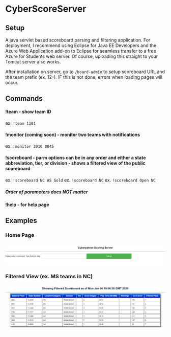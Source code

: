 # CyberScoreServer
## Setup
A java servlet based scoreboard parsing and filtering application. For deployment, I recommend using Eclipse for Java EE Developers and the Azure Web Application add-on to Eclipse for seamless transfer to a free Azure for Students web server. Of course, uploading this straight to your Tomcat server also works.

After installation on server, go to `/board-admin` to setup scoreboard URL and the team prefix (ex. 12-). IF this is not done, errors when loading pages will occur.

## Commands
#### !team <last four of team ID> - show team ID
  ex. `!team 1301`
#### !monitor <last four of team ID> <last four of another team ID> (coming soon) - monitor two teams with notifications
  ex. `!monitor 3010 0045`
#### !scoreboard <parm1> <parm2> <parm3> - parm options can be in any order and either a state abbreviation, tier, or division - shows a filtered view of the public scoreboard
  ex. `!scoreboard NC AS Gold`
  ex. `!scoreboard NC`
  ex. `!scoreboard Open NC`
  ##### Order of parameters does NOT matter
#### !help - for help page

## Examples
### Home Page
![Screenshot](homepage.png)

### Filtered View (ex. MS teams in NC)
![Screenshot](MSfilterEx.PNG)
